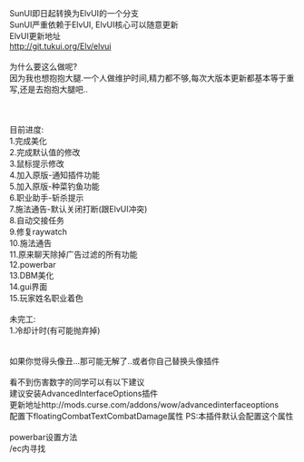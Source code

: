 SunUI即日起转换为ElvUI的一个分支<br/>
SunUI严重依赖于ElvUI, ElvUI核心可以随意更新<br/>
ElvUI更新地址  <br/>
http://git.tukui.org/Elv/elvui   
<br/>
为什么要这么做呢?<br/>
因为我也想抱抱大腿.一个人做维护时间,精力都不够,每次大版本更新都基本等于重写,还是去抱抱大腿吧..<br/>
<br/>
<br/>
<br/>
目前进度:<br/>
1.完成美化<br/>
2.完成默认值的修改<br/>
3.鼠标提示修改<br/>
4.加入原版-通知插件功能<br/>
5.加入原版-种菜钓鱼功能<br/>
6.职业助手-斩杀提示<br/>
7.施法通告-默认关闭打断(跟ElvUI冲突)<br/>
8.自动交接任务<br/>
9.修复raywatch<br/>
10.施法通告<br/>
11.原来聊天除掉广告过滤的所有功能<br/>
12.powerbar<br/>
13.DBM美化<br/>
14.gui界面<br/>
15.玩家姓名职业着色<br/>
<br/>
未完工:<br/>
1.冷却计时(有可能抛弃掉)<br/>
<br/>
<br/>
如果你觉得头像丑...那可能无解了..或者你自己替换头像插件<br/>
<br/>
看不到伤害数字的同学可以有以下建议<br/>
建议安装AdvancedInterfaceOptions插件<br/>
更新地址http://mods.curse.com/addons/wow/advancedinterfaceoptions   <br/>
配置下floatingCombatTextCombatDamage属性 PS:本插件默认会配置这个属性<br/>
<br/>
powerbar设置方法<br/>
/ec内寻找<br/>

